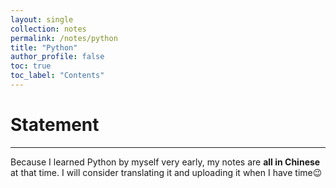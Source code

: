 ```yaml
---
layout: single
collection: notes
permalink: /notes/python
title: "Python"
author_profile: false
toc: true
toc_label: "Contents"
---
```


# Statement
<hr>

Because I learned Python by myself very early, my notes are **all in Chinese** at that time. I will consider translating it and uploading it when I have time😉
